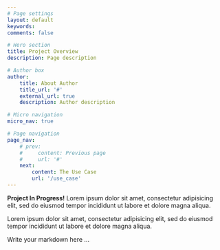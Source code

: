 ```yaml
---
# Page settings
layout: default
keywords:
comments: false

# Hero section
title: Project Overview
description: Page description

# Author box
author:
    title: About Author
    title_url: '#'
    external_url: true
    description: Author description

# Micro navigation
micro_nav: true

# Page navigation
page_nav:
    # prev:
    #     content: Previous page
    #     url: '#'
    next:
        content: The Use Case
        url: '/use_case'
---
```


<div class="callout callout--danger">
    <p><strong>Project In Progress!</strong> 
    Lorem ipsum dolor sit amet, consectetur adipisicing elit, sed do eiusmod tempor incididunt ut labore et dolore magna aliqua.</p>
    <p>Lorem ipsum dolor sit amet, consectetur adipisicing elit, sed do eiusmod tempor incididunt ut labore et dolore magna aliqua.</p>
</div>

Write your markdown here ...
